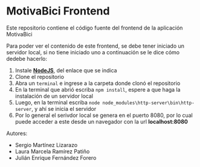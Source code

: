 # MotivaBici Frontend

Este repositorio contiene el código fuente del frontend de la aplicación MotivaBici

Para poder ver el contenido de este frontend, se debe tener iniciado un servidor local, si no tiene iniciado uno a continuación se le dice cómo dedebe hacerlo:

1. Instale [**NodeJS**](https://nodejs.org/en/), del enlace que se indica
2. Clone el repositorio
3. Abra un `terminal` e ingrese a la carpeta donde clonó el repositorio
4. En la terminal que abrió escriba `npm install`, espere a que haga la instalación de un servidor local
5. Luego, en la terminal escriba `node node_modules\http-server\bin\http-server`, y ahí se inicia el servidor
6. Por lo general el serivdor local se genera en el puerto 8080, por lo cual puede acceder a este desde un navegador con la url **localhost:8080**


Autores:
* Sergio Martínez Lizarazo
* Laura Marcela Ramírez Patiño
* Julián Enrique Fernández Forero 
